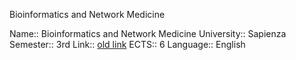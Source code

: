 Bioinformatics and Network Medicine

Name:: Bioinformatics and Network Medicine
University:: Sapienza
Semester:: 3rd
Link:: [old link](https://corsidilaurea.uniroma1.it/it/view-course-details/2020/29942/20200313105820/768917b2-a416-49a9-bd70-9b226d9dadbe/f184d115-ca98-4a6f-b2ca-d84fc4d991e5/1ca7ff68-e340-4b84-a9ea-5c734d4fbd55/0be8b86b-7dc5-45bb-87bf-d332ac93162d)
ECTS:: 6
Language:: English